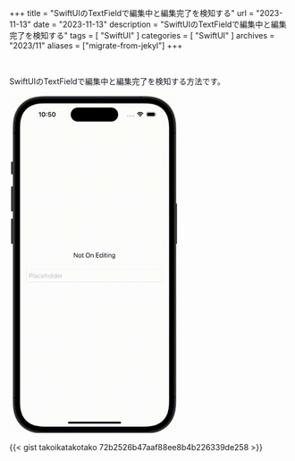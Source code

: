 +++
title = "SwiftUIのTextFieldで編集中と編集完了を検知する"
url = "2023-11-13"
date = "2023-11-13"
description = "SwiftUIのTextFieldで編集中と編集完了を検知する"
tags = [
  "SwiftUI"
]
categories = [
  "SwiftUI"
]
archives = "2023/11"
aliases = ["migrate-from-jekyl"]
+++

<br>

SwiftUIのTextFieldで編集中と編集完了を検知する方法です。

<img src="2023-11-13.gif" width="300px" alt="SwiftUIのTextFieldで編集中と編集完了を検知する">

{{< gist takoikatakotako 72b2526b47aaf88ee8b4b226339de258 >}}
